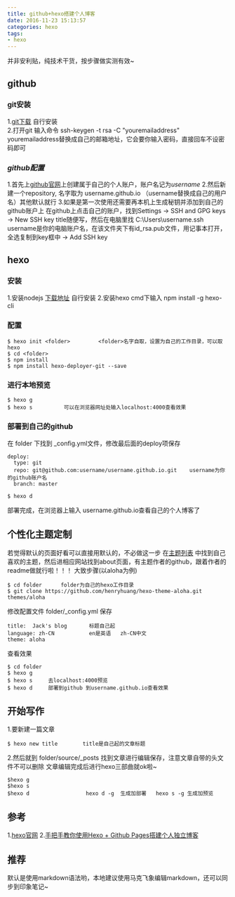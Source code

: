 ```yaml
---
title: github+hexo搭建个人博客
date: 2016-11-23 15:13:57
categories: hexo
tags: 
- hexo
---
```

并非安利贴，纯技术干货，按步骤做实测有效~

## **github**

### **git安装**
1.[git下载](https://git-scm.com/download/win)  自行安装  
2.打开git  输入命令  ssh-keygen -t rsa -C "youremailaddress" youremailaddress替换成自己的邮箱地址，它会要你输入密码，直接回车不设密码即可
### *github配置*  
1.首先上[github官网](https://github.com/)上创建属于自己的个人账户，账户名记为*username*
2.然后新建一个repository, 名字取为 username.github.io  （username替换成自己的用户名）其他默认就行
3.如果是第一次使用还需要再本机上生成秘钥并添加到自己的github账户上
    在github上点击自己的账户，找到Settings ->  SSH and GPG keys -> New SSH key title随便写，然后在电脑里找 C:\Users\username\.ssh   username是你的电脑账户名，在该文件夹下有id_rsa.pub文件，用记事本打开，全选复制到key框中 -> Add SSH key 
## **hexo**
### **安装**
1.安装nodejs      [下载地址](https://nodejs.org/zh-cn/)  自行安装
2.安装hexo          cmd下输入  npm install -g hexo-cli
### **配置**
```
$ hexo init <folder>         <folder>名字自取，设置为自己的工作目录，可以取hexo
$ cd <folder>
$ npm install
$ npm install hexo-deployer-git --save
```
### **进行本地预览**
```
$ hexo g
$ hexo s          可以在浏览器网址处输入localhost:4000查看效果
```
### **部署到自己的github**
在 folder 下找到 _config.yml文件，修改最后面的deploy项保存
```
deploy:
  type: git
  repo: git@github.com:username/username.github.io.git    username为你的github账户名
  branch: master
```
```
$ hexo d
```
部署完成，在浏览器上输入 username.github.io查看自己的个人博客了


## **个性化主题定制**
若觉得默认的页面好看可以直接用默认的，不必做这一步
在[主题列表](https://hexo.io/themes/) 中找到自己喜欢的主题，然后进相应网站找到about页面，有主题作者的github，跟着作者的readme做就行啦！！！ 
大致步骤(以aloha为例)
```
$ cd folder      folder为自己的hexo工作目录
$ git clone https://github.com/henryhuang/hexo-theme-aloha.git  themes/aloha   

```
修改配置文件 folder/_config.yml 保存
```
title:  Jack's blog       标题自己起
language: zh-CN           en是英语   zh-CN中文    
theme: aloha
```
查看效果
```
$ cd folder
$ hexo g
$ hexo s     去localhost:4000预览
$ hexo d     部署到github 到username.github.io查看效果
```


## **开始写作**
1.要新建一篇文章
```
$ hexo new title        title是自己起的文章标题
```
2.然后就到 folder/source/_posts   找到文章进行编辑保存，注意文章自带的头文件不可以删除
文章编辑完成后进行hexo三部曲就ok啦~
```
$hexo g
$hexo s
$hexo d                  hexo d -g  生成加部署   hexo s -g 生成加预览     
```


## **参考**
1.[hexo官网](https://hexo.io/zh-cn/docs/index.html)
2.[手把手教你使用Hexo + Github Pages搭建个人独立博客](http://jiji262.github.io/2016/04/15/2016-04-15-hexo-github-pages-blog/)



## **推荐**
默认是使用markdown语法哟，本地建议使用马克飞象编辑markdown，还可以同步到印象笔记~
